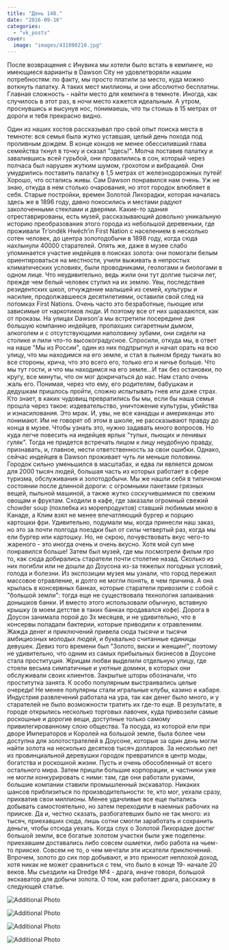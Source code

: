 ```yaml
---
title: "День 148."
date: "2016-09-16"
categories: 
  - "vk_posts"
cover:
  image: "images/431890210.jpg"
---
```


После возвращения с Инувика мы хотели было встать в кемпинге, но имеющиеся варианты в Dawson City не удовлетворяли нашим потребностям: по факту, мы просто платили за место, куда можно воткнуть палатку. А таких мест миллионы, и они абсолютно бесплатны. Главная сложность - найти место для кемпинга в темноте. Иногда, как случилось в этот раз, в ночи место кажется идеальным. А утром, проснувшись и высунув нос, понимаешь, что ты стоишь в 15 метрах от дороги и тебя прекрасно видно.

<!--more-->

Один из наших хостов рассказывал про свой опыт поиска места в темноте: вся семья была жутко уставшая, целый день похода под проливным дождем. В конце концов не менее обессиливший глава семейства ткнул в точку и сказал "здесь!". Молча поставив палатку и завалившись всей гурьбой, они провалились в сон, который через полчаса был нарушен жутким шумом, грохотом и вибрацией. Они умудрились поставить палатку в 1,5 метрах от железнодорожных путей! Хорошо, что остались живы. Сам Dawson понравился нам очень. Уж не знаю, откуда в нем столько очарования, но этот городок влюбляет в себя. Старые постройки, времен Золотой Лихорадки, которая началась здесь же в 1896 году, давно покосились и местами радуют заколоченными стеклами и дверями. Какие-то здания отреставрированы, есть музей, рассказывающий довольно уникальную историю преобразования этого города из небольшой деревеньки, где проживали Tr’ondëk Hwëch’in First Nation с населением в несколько сотен человек, до центра золотодобычи в 1898 году, когда сюда нахлынули 40000 старателей. Опять же, даже в музее слабо упоминается участие индейцев в поисках золота: они помогали белым ориентироваться на местности, учили выживать в непростых климатических условиях, были проводниками, геологами и биологами в одном лице. Что неудивительно, ведь жили они тут долгие тысячи лет, прежде чем белый человек ступил на их землю. Увы, последствия резидентских школ, отчуждение малышей из семей, культуры и насилие, продолжавшееся десятилетиями, оставили свой след на потомках First Nations. Очень часто это безработные, пьющие или зависимые от наркотиков люди. И поэтому все от них шарахаются, как от проказы. На улицах Dawson'a мы встретили посередине дня большую компанию индейцев, пропахших сигаретным дымом, алкоголем и с отсутствующими наполовину зубами, они сидели на столике и пили что-то высокоградусное. Спросили, откуда мы, в ответ на наше "Мы из России", один из них подпрыгнул и начал орать на всю улицу, что мы находимся на его земле, и стал в пьяном бреду тыкать во все стороны, крича, что это всего его, только его и ничье больше. Что мы тут гости, и что мы находимся на его земле...И так без остановки, по кругу, все минуты, что он мог докричаться до нас. Нам стало очень жаль его. Понимая, через что ему, его родителям, бабушкам и дедушкам пришлось пройти, сложно испытывать гнев или даже страх. Кто знает, в каких чудовищ превратились бы мы, если бы наша семья прошла через такое: издевательство, уничтожение культуры, убийства и изнасилования. Это мрак. И, увы, не все канадцы и американцы это понимают. Им не говорят об этом в школе, не рассказывают правду до конца в музее. Чтобы узнать это, нужно задавать много вопросов. Но куда легче повесить на индейцев ярлык "тупых, пьющих и ленивых гуляк". Тогда не придется встречать лицом к лицу неудобную правду, признавать, и, главное, нести ответственность за свои ошибки. Однако, сейчас индейцев в Dawson проживает чуть ли меньше половины. Городок сильно уменьшился в масштабах, и едва ли является домом для 2000 тысяч людей, большая часть из которых работает в сфере туризма, обслуживания и золотодобычи. Мы же нашли себя в типичном состоянии после длинной дороги: с огромными пакетами грязных вещей, пыльной машиной, а также жутко соскучившимися по свежим овощам и фруктам. Сходили в кафе, где заказали огромный свежий chowder soup (похлебка из морепродуктов) ставший любимым мною в Канаде, а Клим взял не менее впечатляющий бургер и порцию картошки фри. Удивительно, подумали мы, когда принесли наш заказ, но это за почти полгода поездки был от силы четвертый раз, когда мы ели бургер или картошку. Но, не скрою, почувствовать вкус чего-то жареного - это иногда очень и очень вкусно. Хотя мой суп мне понравился больше! Затем был музей, где мы посмотрели фильм про то, как сюда добирались старатели почти столетие назад. Сколько из них погибли или не дошли до Доусона из-за тяжелых погодных условий, голода и болезни. Из экспозиции музея мы узнали, что город пережил массовое отравление, и долго не могли понять, в чем причина. А она крылась в консервных банках, которые старатели привозили с собой с "большой земли": тогда еще не существовала технология запаивания донышков банки. И вместо этого использовали обычную, вставную крышку (в моем детстве в таких банках продавался кофе). Дорога в Доусон занимала порой до 3х месяцев, и не удивительно, что в консервы попадали бактерии, которые приводили к отравлениям. Жажда денег и приключений привела сюда тысячи и тысячи амбициозных молодых людей, и буквально считанные единицы девушек. Девиз того времени был "Золото, виски и женщин!", поэтому не удивительно, что одним из самых прибыльных бизнесов в Доусоне стала проституция. Жрицам любви выделили отдельную улицу, где стояли весьма симпатичные и уютные домики, в которых они обслуживали своих клиентов. Закрытые шторы обозначали, что проститутка занята. К особо популярным выстраивались целые очереди! Не менее популярны стали игральные клубы, казино и кабаре. Индустрия развлечений работала на ура, так как денег было много, и у старателей не было возможности тратить их где-то еще. В результате, в городе открылись несколько торговых лавочек, куда привозили самые роскошные и дорогие вещи, доступные только самому привилегированному слою общества. Та посуда, из которой ели при дворе Императоров и Королей на большой земле, была более чем доступна для золотострателей в Доусоне, которые за один день могли найти золота на несколько десятков тысяч долларов. За несколько лет из провинциальной деревушки городок превратился в центр моды, богатства и роскошной жизни. Пусть и очень обособленный от всего остального мира. Затем пришли большие корпорации, и частники уже не могли конкурировать с ними: там, где они работали руками, большие компании ставили промышленный экскаватор. Никаких шансов приблизиться по производительности: те, кто мог, уехали сразу, прихватив свои миллионы. Менее удачливые все еще пытались добывать самостоятельно, но затем переходили в наемных рабочих на прииске. Да и, честно сказать, разбогатевших было не так много: из тысяч, приехавших сюда, лишь сотни смогли заработать и сохранить деньги, чтобы отсюда уехать. Когда слух о Золотой Лихорадке достиг большой земли, все богатые золотом участки были уже поделены: приехавшим доставались либо совсем ошметки, либо работа на чьем-то прииске. Совсем не то, о чем мечтали эти искатели приключений. Впрочем, золото до сих пор добывают, и это приносит неплохой доход, хотя никак не может сравниться с тем, что было в конце 19- начале 20 веков. Мы съездили на Dredge №4 - драга, иначе говоря, большой экскаватор для добычи золота. О том, как работает драга, расскажу в следующей статье.

![Additional Photo](https://vodpop.ru/wp-content/uploads/2023/07/431890211.jpg)

![Additional Photo](https://vodpop.ru/wp-content/uploads/2023/07/431890212.jpg)

![Additional Photo](https://vodpop.ru/wp-content/uploads/2023/07/431890213.jpg)

![Additional Photo](https://vodpop.ru/wp-content/uploads/2023/07/431890214.jpg)
